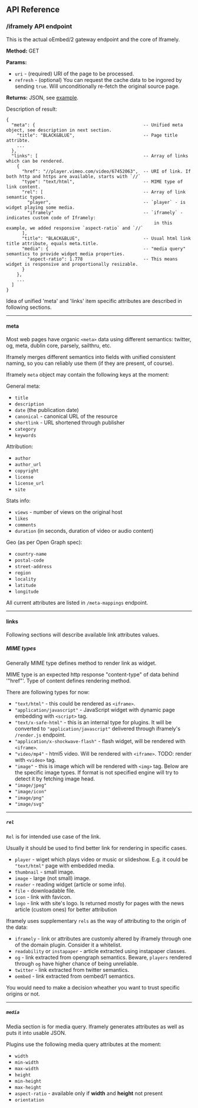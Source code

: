 ## API Reference


### /iframely API endpoint

This is the actual oEmbed/2 gateway endpoint and the core of Iframely.

**Method:** GET

**Params:**
 - `uri` - (required) URI of the page to be processed.
 - `refresh` - (optional) You can request the cache data to be ingored by sending `true`. Will unconditionally re-fetch the original source page.

**Returns:** JSON, see [example](http://iframely.com/iframely?uri=http%3A%2F%2Fvimeo.com%2F67452063).

Description of result:

    {
      "meta": {                                         -- Unified meta object, see description in next section.
        "title": "BLACK&BLUE",                          -- Page title attribte.
        ...
      },
      "links": [                                        -- Array of links which can be rendered.
        {
          "href": "//player.vimeo.com/video/67452063",  -- URI of link. If both http and https are available, starts with `//`
          "type": "text/html",                          -- MIME type of link content.
          "rel": [                                      -- Array of link semantic types.
            "player",                                   -- `player` - is widget playing some media.
            "iframely"                                  -- `iframely` - indicates custom code of Iframely:
                                                            in this example, we added responsive `aspect-ratio` and `//` 
          ],
          "title": "BLACK&BLUE",                        -- Usual html link title attribute, equals meta.title.
          "media": {                                    -- "media query" semantics to provide widget media properties.
            "aspect-ratio": 1.778                       -- This means widget is responsive and proportionally resizable.
          }
        },
        ...
      ]
    }

Idea of unified 'meta' and 'links' item specific attributes are described in following sections.

---------------------------------------

#### meta

Most web pages have organic `<meta>` data using different semantics: twitter, og, meta, dublin core, parsely, sailthru, etc.

Iframely merges different semantics into fields with unified consistent naming, so you can reliably use them (if they are present, of course).

Iframely `meta` object may contain the following keys at the moment:

General meta:

 - `title`
 - `description`
 - `date` (the publication date)
 - `canonical` - canonical URL of the resource 
 - `shortlink` - URL shortened through publisher
 - `category`
 - `keywords`

Attribution:

 - `author`
 - `author_url` 
 - `copyright`
 - `license`
 - `license_url`
 - `site`
 
Stats info:

 - `views` - number of views on the original host
 - `likes`
 - `comments`
 - `duration` (in seconds, duration of video or audio content)


Geo (as per Open Graph spec):

 - `country-name`
 - `postal-code` 
 - `street-address`
 - `region`
 - `locality`
 - `latitude`
 - `longitude`

All current attributes are listed in `/meta-mappings` endpoint.

---------------------------------------

#### links

Following sections will describe available link attributes values.

##### MIME types

Generally MIME type defines method to render link as widget.

MIME type is an expected http response "content-type" of data behind '"href"'. Type of content defines rendering method.

There are following types for now:

 - `"text/html"` - this could be rendered as `<iframe>`.
 - `"application/javascript"` - JavaScript widget with dynamic page embedding with `<script>` tag.
 - `"text/x-safe-html"` - this is an internal type for plugins. It will be converted to `"application/javascript"` delivered through iframely's `/render.js` endpoint.
 - `"application/x-shockwave-flash"` - flash widget, will be rendered with `<iframe>`.
 - `"video/mp4"` - html5 video. Will be rendered with `<iframe>`. TODO: render with `<video>` tag.
 - `"image"` - this is image which will be rendered with `<img>` tag. Below are the specific image types. If format is not specified engine will try to detect it by fetching image head.
  - `"image/jpeg"`
  - `"image/icon"`
  - `"image/png"`
  - `"image/svg"`

---------------------------------------

##### `rel`

`Rel` is for intended use case of the link.

Usually it should be used to find better link for rendering in specific cases.

 - `player` - wiget which plays video or music or slideshow. E.g. it could be `"text/html"` page with embedded media.
 - `thumbnail` - small image.
 - `image` - large (not small) image.
 - `reader` - reading widget (article or some info).
 - `file` - downloadable file.
 - `icon` - link with favicon.
 - `logo` - link with site's logo. Is returned mostly for pages with the news article (custom ones) for better attribution

Iframely uses supplementary `rels` as the way of attributing to the origin of the data:

 - `iframely` - link or attributes are customly altered by iframely through one of the domain plugin. Consider it a whitelist.
 - `readability` or `instapaper` - article extracted using instapaper classes.
 - `og` - link extracted from opengraph semantics. Beware, `players` rendered through `og` have higher chance of being unreliable. 
 - `twitter` - link extracted from twitter semantics.
 - `oembed` - link extracted from oembed/1 semantics.

You would need to make a decision wheather you want to trust specific origins or not.

---------------------------------------

##### `media`

Media section is for media query. Iframely generates attributes as well as puts it into usable JSON.

Plugins use the following media query attributes at the moment:

 - `width`
 - `min-width`
 - `max-width`
 - `height`
 - `min-height`
 - `max-height`
 - `aspect-ratio` - available only if **width** and **height** not present
 - `orientation`

